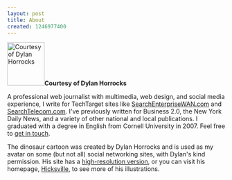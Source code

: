 ```yaml
---
layout: post
title: About
created: 1246977400
---
```

<span class="inline inline-right"><a href="http://www.morisy.com/files/images/Dinosaur.GIF" onclick="launch_popup(144, 513, 598); return false;" target="_blank"><img src="http://www.morisy.com/files/images/Dinosaur.thumbnail.GIF" alt="Courtesy of Dylan Horrocks" title="Courtesy of Dylan Horrocks"  class="image image-thumbnail " width="86" height="100" /></a><span class="caption" style="width: 84px;"><strong>Courtesy of Dylan Horrocks</strong></span></span> <p>A professional web journalist with multimedia, web design, and social media experience, I write for TechTarget sites like <a href="http://morisy.com/aggregator/sources/5">SearchEnterpriseWAN.com</a> and <a href="http://morisy.com/aggregator/sources/1">SearchTelecom.com</a>. I've previously written for Business 2.0, the New York Daily News, and a variety of other national and local publications. I graduated with a degree in English from Cornell University in 2007. Feel free to <a href="/contact">get in touch</a>.</p>

<p>The dinosaur cartoon was created by Dylan Horrocks and is used as my avatar on some (but not all) social networking sites, with Dylan's kind permission. His site has a <a href="http://www.hicksville.co.nz/Dinosaur.htm" target="_blank">high-resolution version</a>, or you can visit his homepage, <a href="http://www.hicksville.co.nz/index.html" target="_blank">Hicksville</a>, to see more of his illustrations. 
